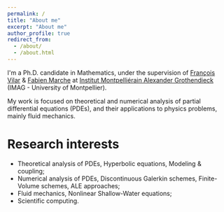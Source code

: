 ```yaml
---
permalink: /
title: "About me"
excerpt: "About me"
author_profile: true
redirect_from: 
  - /about/
  - /about.html
---
```


I'm a Ph.D. candidate in Mathematics, under the supervision of [François Vilar](https://francois-vilar.pagesperso-orange.fr) & [Fabien Marche](https://imag.umontpellier.fr/~marche/) at [Institut Montpelliérain Alexander Grothendieck](https://imag.umontpellier.fr) (IMAG - University of Montpellier).

My work is focused on theoretical and numerical analysis of partial differential equations (PDEs), and their applications to physics problems, mainly fluid mechanics.

Research interests
======
- Theoretical analysis of PDEs, Hyperbolic equations, Modeling & coupling;
- Numerical analysis of PDEs, Discontinuous Galerkin schemes, Finite-Volume schemes, ALE approaches;
- Fluid mechanics, Nonlinear Shallow-Water equations;
- Scientific computing.


